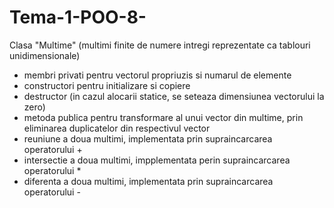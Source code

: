 # Tema-1-POO-8-
Clasa "Multime" (multimi finite de numere intregi reprezentate ca tablouri unidimensionale)
- membri privati pentru vectorul propriuzis si numarul de elemente
- constructori pentru initializare si copiere
- destructor (in cazul alocarii statice, se seteaza dimensiunea vectorului la zero)
- metoda publica pentru transformare al unui vector din multime, prin eliminarea duplicatelor din respectivul vector
- reuniune a doua multimi, implementata prin supraincarcarea operatorului +
- intersectie a doua multimi, impplementata perin supraincarcarea operatorului *
- diferenta a doua multimi, implementata prin supraincarcarea operatorului -

